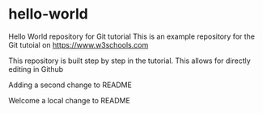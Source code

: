 # hello-world
Hello World repository for Git tutorial
This is an example repository for the Git tutoial on https://www.w3schools.com

This repository is built step by step in the tutorial.
This allows for directly editing in Github

Adding a second change to README

Welcome a local change to README
